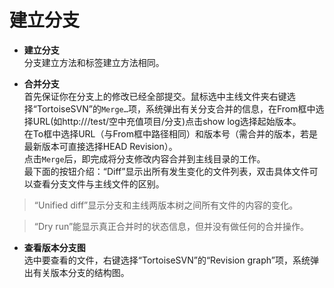 # 建立分支

- **建立分支** 		
分支建立方法和标签建立方法相同。

- **合并分支**		
首先保证你在分支上的修改已经全部提交。鼠标选中主线文件夹右键选择“TortoiseSVN”的`Merge…`项，系统弹出有关分支合并的信息，在From框中选择URL(如http:///test/空中充值项目/分支)点击show log选择起始版本。						
在To框中选择URL（与From框中路径相同）和版本号（需合并的版本，若是最新版本可直接选择HEAD Revision）。 				
点击`Merge`后，即完成将分支修改内容合并到主线目录的工作。			
最下面的按钮介绍：“Diff”显示出所有发生变化的文件列表，双击具体文件可以查看分支文件与主线文件的区别。		 

> “Unified diff”显示分支和主线两版本树之间所有文件的内容的变化。

> “Dry run”能显示真正合并时的状态信息，但并没有做任何的合并操作。

- **查看版本分支图** 		
选中要查看的文件，右键选择“TortoiseSVN”的“Revision graph”项，系统弹出有关版本分支的结构图。